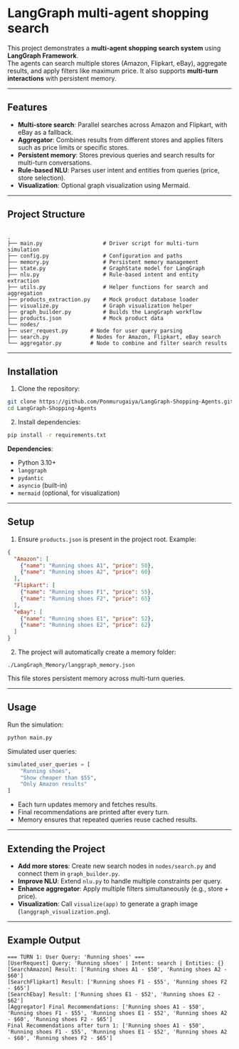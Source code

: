 # LangGraph multi-agent shopping search

This project demonstrates a **multi-agent shopping search system** using **LangGraph Framework**.  
The agents can search multiple stores (Amazon, Flipkart, eBay), aggregate results, and apply filters like maximum price. It also supports **multi-turn interactions** with persistent memory.

---

## Features

- **Multi-store search**: Parallel searches across Amazon and Flipkart, with eBay as a fallback.
- **Aggregator**: Combines results from different stores and applies filters such as price limits or specific stores.
- **Persistent memory**: Stores previous queries and search results for multi-turn conversations.
- **Rule-based NLU**: Parses user intent and entities from queries (price, store selection).
- **Visualization**: Optional graph visualization using Mermaid.

---

## Project Structure

```

.
├── main.py                   # Driver script for multi-turn simulation
├── config.py                 # Configuration and paths
├── memory.py                 # Persistent memory management
├── state.py                  # GraphState model for LangGraph
├── nlu.py                    # Rule-based intent and entity extraction
├── utils.py                  # Helper functions for search and aggregation
├── products_extraction.py    # Mock product database loader
├── visualize.py              # Graph visualization helper
├── graph_builder.py          # Builds the LangGraph workflow
├── products.json             # Mock product data
└── nodes/
├── user_request.py       # Node for user query parsing
├── search.py             # Nodes for Amazon, Flipkart, eBay search
└── aggregator.py         # Node to combine and filter search results

````

---

## Installation

1. Clone the repository:

```bash
git clone https://github.com/Ponmurugaiya/LangGraph-Shopping-Agents.git
cd LangGraph-Shopping-Agents
````

2. Install dependencies:

```bash
pip install -r requirements.txt
```

**Dependencies**:

* Python 3.10+
* `langgraph`
* `pydantic`
* `asyncio` (built-in)
* `mermaid` (optional, for visualization)

---

## Setup

1. Ensure `products.json` is present in the project root. Example:

```json
{
  "Amazon": [
    {"name": "Running shoes A1", "price": 50},
    {"name": "Running shoes A2", "price": 60}
  ],
  "Flipkart": [
    {"name": "Running shoes F1", "price": 55},
    {"name": "Running shoes F2", "price": 65}
  ],
  "eBay": [
    {"name": "Running shoes E1", "price": 52},
    {"name": "Running shoes E2", "price": 62}
  ]
}
```

2. The project will automatically create a memory folder:

```
./LangGraph_Memory/langgraph_memory.json
```

This file stores persistent memory across multi-turn queries.

---

## Usage

Run the simulation:

```bash
python main.py
```

Simulated user queries:

```python
simulated_user_queries = [
    "Running shoes",
    "Show cheaper than $55",
    "Only Amazon results"
]
```

* Each turn updates memory and fetches results.
* Final recommendations are printed after every turn.
* Memory ensures that repeated queries reuse cached results.

---

## Extending the Project

* **Add more stores**: Create new search nodes in `nodes/search.py` and connect them in `graph_builder.py`.
* **Improve NLU**: Extend `nlu.py` to handle multiple constraints per query.
* **Enhance aggregator**: Apply multiple filters simultaneously (e.g., store + price).
* **Visualization**: Call `visualize(app)` to generate a graph image (`langgraph_visualization.png`).

---

## Example Output

```
=== TURN 1: User Query: 'Running shoes' ===
[UserRequest] Query: 'Running shoes' | Intent: search | Entities: {}
[SearchAmazon] Result: ['Running shoes A1 - $50', 'Running shoes A2 - $60']
[SearchFlipkart] Result: ['Running shoes F1 - $55', 'Running shoes F2 - $65']
[SearchEbay] Result: ['Running shoes E1 - $52', 'Running shoes E2 - $62']
[Aggregator] Final Recommendations: ['Running shoes A1 - $50', 'Running shoes F1 - $55', 'Running shoes E1 - $52', 'Running shoes A2 - $60', 'Running shoes F2 - $65']
Final Recommendations after turn 1: ['Running shoes A1 - $50', 'Running shoes F1 - $55', 'Running shoes E1 - $52', 'Running shoes A2 - $60', 'Running shoes F2 - $65']
```

